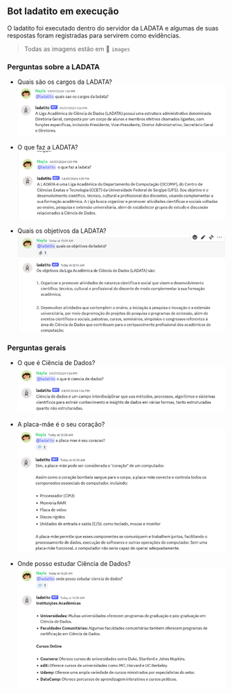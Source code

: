 ## Bot ladatito em execução
O ladatito foi executado dentro do servidor da LADATA e algumas de suas respostas foram registradas para servirem como evidências.
> Todas as imagens estão em 📁 `images`

### Perguntas sobre a LADATA

* Quais são os cargos da LADATA?<br>
![image](https://github.com/ladata-ufs/ladatito/blob/main/bot/images/perguntas-cargos-ladata.png?raw=true)

* O que faz a LADATA?<br>
![image](https://github.com/ladata-ufs/ladatito/blob/main/bot/images/perguntas-descricao-ladata.png?raw=true)

* Quais os objetivos da LADATA?<br>
![image](https://github.com/ladata-ufs/ladatito/blob/main/bot/images/perguntas-objetivos-ladata.png?raw=true)

### Perguntas gerais

* O que é Ciência de Dados?<br>
![image](https://github.com/ladata-ufs/ladatito/blob/main/bot/images/perguntas-data-science.png?raw=true)

* A placa-mãe é o seu coração?<br>
![image](https://github.com/ladata-ufs/ladatito/blob/main/bot/images/perguntas-placamae-ladata.jpg?raw=true)

* Onde posso estudar Ciência de Dados?
![image](https://github.com/ladata-ufs/ladatito/blob/main/bot/images/perguntas-estudos-ladata.jpg?raw=true)
